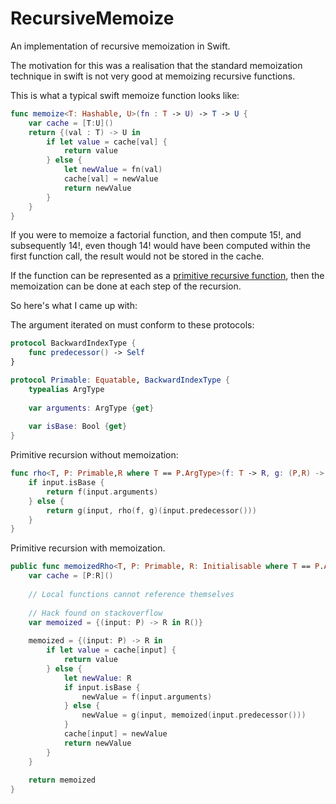# RecursiveMemoize
An implementation of recursive memoization in Swift.

The motivation for this was a realisation that the standard memoization technique in swift is not very good at memoizing recursive functions.

This is what a typical swift memoize function looks like:

```swift
func memoize<T: Hashable, U>(fn : T -> U) -> T -> U {
    var cache = [T:U]()
    return {(val : T) -> U in
        if let value = cache[val] {
            return value
        } else {
            let newValue = fn(val)
            cache[val] = newValue
            return newValue
        }
    }
}
```

If you were to memoize a factorial function, and then compute 15!, and subsequently 14!, even though 14! would have been computed within the first function call, the result would not be stored in the cache.

If the function can be represented as a [primitive recursive function](http://en.wikipedia.org/wiki/Primitive_recursive_function), then the memoization can be done at each step of the recursion.

So here's what I came up with:

The argument iterated on must conform to these protocols:
```swift
protocol BackwardIndexType {
    func predecessor() -> Self
}

protocol Primable: Equatable, BackwardIndexType {
    typealias ArgType
    
    var arguments: ArgType {get}
    
    var isBase: Bool {get}
}
```

Primitive recursion without memoization:
```swift
func rho<T, P: Primable,R where T == P.ArgType>(f: T -> R, g: (P,R) -> R)(_ input: P) -> R {
    if input.isBase {
        return f(input.arguments)
    } else {
        return g(input, rho(f, g)(input.predecessor()))
    }
}
```

Primitive recursion with memoization.
```swift
public func memoizedRho<T, P: Primable, R: Initialisable where T == P.ArgType, P: Hashable>(f: T -> R, g: (P,R) -> R) -> P -> R {
    var cache = [P:R]()
    
    // Local functions cannot reference themselves
    
    // Hack found on stackoverflow
    var memoized = {(input: P) -> R in R()}
    
    memoized = {(input: P) -> R in
        if let value = cache[input] {
            return value
        } else {
            let newValue: R
            if input.isBase {
                newValue = f(input.arguments)
            } else {
                newValue = g(input, memoized(input.predecessor()))
            }
            cache[input] = newValue
            return newValue
        }
    }
    
    return memoized
}
```

